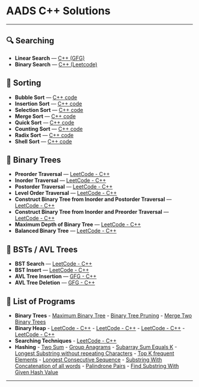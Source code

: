 # AADS C++ Solutions

---

## 🔍 Searching

- **Linear Search** — [C++ (GFG)](https://www.geeksforgeeks.org/problems/search-an-element-in-an-array-1587115621/1)
- **Binary Search** — [C++ (Leetcode)](https://leetcode.com/problems/binary-search/submissions/1745178373)

## 🔢 Sorting

- **Bubble Sort** — [C++ code](./Bubble%20Sort.md)
- **Insertion Sort** — [C++ code](./Insertion%20Sort.md)
- **Selection Sort** — [C++ code](./Selection%20Sort.md)
- **Merge Sort** — [C++ code](./Merge%20Sort.md)
- **Quick Sort** — [C++ code](./Quick%20Sort.md)
- **Counting Sort** — [C++ code](./Counting%20Sort.md)
- **Radix Sort** — [C++ code](./Radix%20Sort.md)
- **Shell Sort** — [C++ code](./Shell%20Sort.md)

## 🌳 Binary Trees

- **Preorder Traversal** — [LeetCode - C++](https://leetcode.com/problems/binary-tree-preorder-traversal/submissions/1745179221)
- **Inorder Traversal** — [LeetCode - C++](https://leetcode.com/problems/binary-tree-inorder-traversal/submissions/1745179379)
- **Postorder Traversal** — [LeetCode - C++](https://leetcode.com/problems/binary-tree-postorder-traversal/submissions/1745179596)
- **Level Order Traversal** — [LeetCode - C++](https://leetcode.com/problems/binary-tree-level-order-traversal/submissions/1743282910/)
- **Construct Binary Tree from Inorder and Postorder Traversal** — [LeetCode - C++](https://leetcode.com/problems/construct-binary-tree-from-inorder-and-postorder-traversal/submissions/1745181307)
- **Construct Binary Tree from Inorder and Preorder Traversal** — [LeetCode - C++](https://leetcode.com/problems/construct-binary-tree-from-preorder-and-inorder-traversal/submissions/1745181851)
- **Maximum Depth of Binary Tree** — [LeetCode - C++](https://leetcode.com/problems/maximum-depth-of-binary-tree/submissions/1743875794/)
- **Balanced Binary Tree** — [LeetCode - C++](https://leetcode.com/problems/balanced-binary-tree/submissions/1743879298/)

## 🌲 BSTs / AVL Trees

- **BST Search** — [LeetCode - C++](https://leetcode.com/problems/search-in-a-binary-search-tree/submissions/1743892785/)
- **BST Insert** — [LeetCode - C++](https://leetcode.com/problems/insert-into-a-binary-search-tree/submissions/1743895535/)
- **AVL Tree Insertion** — [GFG - C++](https://www.geeksforgeeks.org/problems/avl-tree-insertion/1)
- **AVL Tree Deletion** — [GFG - C++](https://www.geeksforgeeks.org/problems/avl-tree-deletion/1)

## 📘 List of Programs

- **Binary Trees** - [Maximum Binary Tree](https://leetcode.com/problems/maximum-binary-tree/submissions/1760019381)
                  - [Binary Tree Pruning](https://leetcode.com/problems/binary-tree-pruning/description/)
                  - [Merge Two Binary Trees](https://leetcode.com/problems/merge-two-binary-trees/description/)
- **Binary Heap** - [LeetCode - C++](https://leetcode.com/problems/maximum-binary-tree/description/)
                  - [LeetCode - C++](https://leetcode.com/problems/binary-tree-pruning/description/)
                  - [LeetCode - C++](https://leetcode.com/problems/maximum-binary-tree/description/)
                  - [LeetCode - C++](https://leetcode.com/problems/binary-tree-pruning/description/)
- **Searching Techniques**	- [LeetCode - C++](https://leetcode.com/problems/maximum-binary-tree/description/)
- **Hashing** - [Two Sum](https://leetcode.com/problems/two-sum/submissions/1760023363)
              - [Group Anagrams](https://leetcode.com/problems/group-anagrams/)
              - [Subarray Sum Equals K](https://leetcode.com/problems/subarray-sum-equals-k/)
              - [Longest Substring without repeating Characters](https://leetcode.com/problems/longest-substring-without-repeating-characters/)
              - [Top K frequent Elements](https://leetcode.com/problems/top-k-frequent-elements/)
              - [Longest Consecutive Sequence](https://leetcode.com/problems/longest-consecutive-sequence/)
              - [Substring With Concatenation of all words](https://leetcode.com/problems/substring-with-concatenation-of-all-words/)
              - [Palindrone Pairs](https://leetcode.com/problems/palindrome-pairs/)
              - [Find Substring With Given Hash Value](https://leetcode.com/problems/find-substring-with-given-hash-value/)
---

